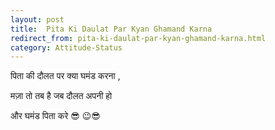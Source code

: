 ```yaml
---
layout: post
title:  Pita Ki Daulat Par Kyan Ghamand Karna
redirect_from: pita-ki-daulat-par-kyan-ghamand-karna.html
category: Attitude-Status
---
```

पिता की दौलत पर क्या घमंड करना , 

मज़ा तो तब है जब दौलत अपनी हो 

और घमंड पिता करे 😎 😉😎